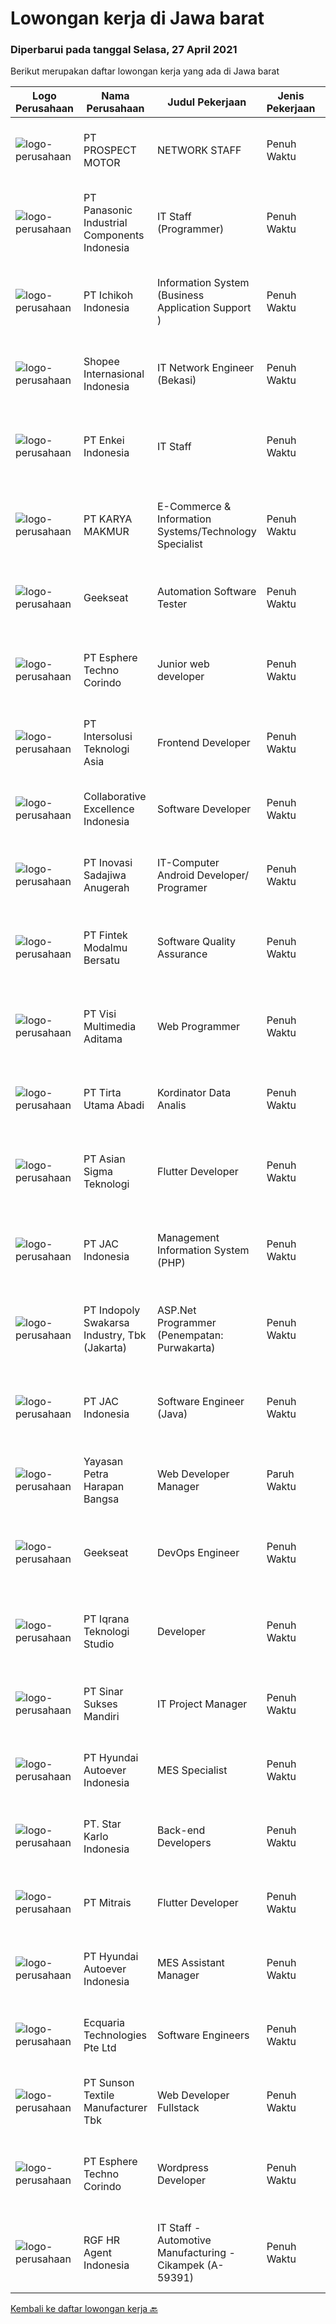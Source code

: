 
  # Lowongan kerja di Jawa barat

  ### Diperbarui pada tanggal Selasa, 27 April 2021

  Berikut merupakan daftar lowongan kerja yang ada di Jawa barat

  |Logo Perusahaan | Nama Perusahaan | Judul Pekerjaan | Jenis Pekerjaan | Gaji Pekerjaan | Lokasi | Deskripsi | Tanggal diunggah | Pranala |
  | -------------- | --------------- | --------------- | --------- | --------- | -------------- | ------- | ----------- | ----------- |
  |![logo-perusahaan](https://image-service-cdn.seek.com.au/4e9e52a05987ee0a61bf018102a39becd444c1ca/ee4dce1061f3f616224767ad58cb2fc751b8d2dc)|PT PROSPECT MOTOR|NETWORK STAFF|Penuh Waktu|---|Bekasi|Set the direction of general IT strategy Manage and reduce IT risks Distributing IT projects Design and implement of systems, network configuration...|Selasa, 27 April 2021|https://www.jobstreet.co.id/id/job/network-staff-3517571?token=0~5a3534db-98ec-4620-84e1-c0920f07cdfa&sectionRank=1&jobId=jobstreet-id-job-3517571|
|![logo-perusahaan](https://image-service-cdn.seek.com.au/47cf2c1f13730db7620c2dc1b978391babd8c22d/ee4dce1061f3f616224767ad58cb2fc751b8d2dc)|PT Panasonic Industrial Components Indonesia|IT Staff (Programmer)|Penuh Waktu|Rp. 5.500.000-Rp. 7.000.000|Depok|Pelaksanaan setiap pekerjaan pengontrolan informasi Melaksanakan tindakan security informasi dan pencegahan insiden Mengawasi dan mengontrol automatic...|Senin, 26 April 2021|https://www.jobstreet.co.id/id/job/it-staff-programmer-3517237?token=0~5a3534db-98ec-4620-84e1-c0920f07cdfa&sectionRank=2&jobId=jobstreet-id-job-3517237|
|![logo-perusahaan](https://image-service-cdn.seek.com.au/21403371c14730bc8e1c8488fecdbed79a7e507a/ee4dce1061f3f616224767ad58cb2fc751b8d2dc)|PT Ichikoh Indonesia|Information System (Business Application Support )|Penuh Waktu|---|Bekasi|MISSION: Effectively assist deployment and support Factory of Future Program related shop floor applications including Bar flow, MES, e-BTT, e-RO,...|Senin, 26 April 2021|https://www.jobstreet.co.id/id/job/information-system-business-application-support-3514844?token=0~5a3534db-98ec-4620-84e1-c0920f07cdfa&sectionRank=3&jobId=jobstreet-id-job-3514844|
|![logo-perusahaan](https://image-service-cdn.seek.com.au/fdd388d7c0660b20f42d51ac7a110a26e88e3d6c/ee4dce1061f3f616224767ad58cb2fc751b8d2dc)|Shopee Internasional Indonesia|IT Network Engineer (Bekasi)|Penuh Waktu|---|Bekasi|Job Description: Responsible for the installation, maintenance, and evaluation of network systes and communications equipment Participates in design,...|Senin, 26 April 2021|https://www.jobstreet.co.id/id/job/it-network-engineer-bekasi-3517049?token=0~5a3534db-98ec-4620-84e1-c0920f07cdfa&sectionRank=4&jobId=jobstreet-id-job-3517049|
|![logo-perusahaan](https://image-service-cdn.seek.com.au/4c3215e27074de5dcbdc82abca05e2850492ebfe/ee4dce1061f3f616224767ad58cb2fc751b8d2dc)|PT Enkei Indonesia|IT Staff|Penuh Waktu|---|Bekasi|IT-STAFFRequirements : Minimum Bachelor Degree in computer related majoring in Computer Science/Computer Engineer / Information System, etc. Maximum...|Senin, 26 April 2021|https://www.jobstreet.co.id/id/job/it-staff-3517097?token=0~5a3534db-98ec-4620-84e1-c0920f07cdfa&sectionRank=5&jobId=jobstreet-id-job-3517097|
|![logo-perusahaan](https://image-service-cdn.seek.com.au/131372d2c7ae210a125347efcbf66c84dc0b76f0/ee4dce1061f3f616224767ad58cb2fc751b8d2dc)|PT KARYA MAKMUR|E-Commerce & Information Systems/Technology Specialist|Penuh Waktu|---|Bekasi|Kualifikasi :1.     Minimal S1 Sistem Informasi, Ilmu Komputer, Digital Marketing, E-Commerce atau setara bidang yang terkait2.     Berpengalaman...|Senin, 26 April 2021|https://www.jobstreet.co.id/id/job/e-commerce-information-systems-technology-specialist-3516573?token=0~5a3534db-98ec-4620-84e1-c0920f07cdfa&sectionRank=6&jobId=jobstreet-id-job-3516573|
|![logo-perusahaan](https://image-service-cdn.seek.com.au/6ec369771236c060e2d7d7d46be9eee1432857a5/ee4dce1061f3f616224767ad58cb2fc751b8d2dc)|Geekseat|Automation Software Tester|Penuh Waktu|---|Bandung|We’re looking for an Outstanding Automation Software Tester to join our Awesome Engineering Team at Bali or Bandung.As an Automation Software Tester...|Minggu, 25 April 2021|https://www.jobstreet.co.id/id/job/automation-software-tester-3508789?token=0~5a3534db-98ec-4620-84e1-c0920f07cdfa&sectionRank=7&jobId=jobstreet-id-job-3508789|
|![logo-perusahaan](https://image-service-cdn.seek.com.au/ecf6f058e2b0dd1397eb13a4c78ddb6a36d3aae1/ee4dce1061f3f616224767ad58cb2fc751b8d2dc)|PT Esphere Techno Corindo|Junior web developer|Penuh Waktu|Rp. 4.000.000-Rp. 6.000.000|Jawa Barat|Persyaratan: memiliki skill programming PHP, React.js atau Node.js Disiplin Terbuka bagi mahasiswa dalam proses kelulusan, freshgraduate, maupun yang...|Jumat, 23 April 2021|https://www.jobstreet.co.id/id/job/junior-web-developer-3516001?token=0~5a3534db-98ec-4620-84e1-c0920f07cdfa&sectionRank=8&jobId=jobstreet-id-job-3516001|
|![logo-perusahaan](https://image-service-cdn.seek.com.au/f715d3e393651de2fe5a9214d72612dd30f629b2/ee4dce1061f3f616224767ad58cb2fc751b8d2dc)|PT Intersolusi Teknologi Asia|Frontend Developer|Penuh Waktu|Rp. 4.000.000-Rp. 7.000.000|Bandung|Responsibilities:Your duties will include (but will not be limited to): Performing or directing website updates. Developing, maintaining and...|Senin, 26 April 2021|https://www.jobstreet.co.id/id/job/frontend-developer-3516510?token=0~5a3534db-98ec-4620-84e1-c0920f07cdfa&sectionRank=9&jobId=jobstreet-id-job-3516510|
|![logo-perusahaan](https://image-service-cdn.seek.com.au/00c268b58ba99fc65b0b0108dd8e2d7068acfb74/ee4dce1061f3f616224767ad58cb2fc751b8d2dc)|Collaborative Excellence Indonesia|Software Developer|Penuh Waktu|---|Jawa Barat|Responsibilities: Design, coding, and testing of modules for various components of our product framework Capable of understanding and delivering...|Minggu, 25 April 2021|https://www.jobstreet.co.id/id/job/software-developer-3509773?token=0~5a3534db-98ec-4620-84e1-c0920f07cdfa&sectionRank=10&jobId=jobstreet-id-job-3509773|
|![logo-perusahaan](https://image-service-cdn.seek.com.au/d39fbf43b273a9c9e33ff117baa2dfc29a608250/ee4dce1061f3f616224767ad58cb2fc751b8d2dc)|PT Inovasi Sadajiwa Anugerah|IT-Computer Android Developer/ Programer|Penuh Waktu|Rp. 4.000.000-Rp. 6.000.000|Jawa Barat|IT-Computer-software Android Developer/ Programer Pendidikan DIII/ /S1 Teknik Informatika/Ilmu Komputer/ Sistem Informasi Maximal usia 30 tahun...|Senin, 26 April 2021|https://www.jobstreet.co.id/id/job/it-computer-android-developer-programer-3509899?token=0~5a3534db-98ec-4620-84e1-c0920f07cdfa&sectionRank=11&jobId=jobstreet-id-job-3509899|
|![logo-perusahaan](https://image-service-cdn.seek.com.au/a551104e1eb0d6e4e3bc0e38ca5835d546e2d4df/ee4dce1061f3f616224767ad58cb2fc751b8d2dc)|PT Fintek Modalmu Bersatu|Software Quality Assurance|Penuh Waktu|---|Bandung|Software Quality AssuranceRequirement: Minimum 1 - 2 years in a similar position Experience in financial related / banking project is a plus Candidate...|Senin, 26 April 2021|https://www.jobstreet.co.id/id/job/software-quality-assurance-3516415?token=0~5a3534db-98ec-4620-84e1-c0920f07cdfa&sectionRank=12&jobId=jobstreet-id-job-3516415|
|![logo-perusahaan](https://image-service-cdn.seek.com.au/a901266873b68e8c5d9090f826f220d9c3625e7d/ee4dce1061f3f616224767ad58cb2fc751b8d2dc)|PT Visi Multimedia Aditama|Web Programmer|Penuh Waktu|Rp. 5.000.000-Rp. 10.000.000|Bandung|Requirements: Candidate must possess at least a Diploma, Bachelor's Degree, Art/ Design/ Creative Multimedia, Computer Science/Information Technology,...|Senin, 26 April 2021|https://www.jobstreet.co.id/id/job/web-programmer-3516675?token=0~5a3534db-98ec-4620-84e1-c0920f07cdfa&sectionRank=13&jobId=jobstreet-id-job-3516675|
|![logo-perusahaan](https://image-service-cdn.seek.com.au/e758b25b93fb9caaee45268c98f471ad0467bddc/ee4dce1061f3f616224767ad58cb2fc751b8d2dc)|PT Tirta Utama Abadi|Kordinator Data Analis|Penuh Waktu|Rp. 4.000.000-Rp. 5.500.000|Bandung|Mengolah dan menganalisa data sesuai dengan permintaan User Mengontrol dan mengkroscek semua laporan tim (Internal &amp; Eksternal (principle))...|Jumat, 23 April 2021|https://www.jobstreet.co.id/id/job/kordinator-data-analis-3515432?token=0~5a3534db-98ec-4620-84e1-c0920f07cdfa&sectionRank=14&jobId=jobstreet-id-job-3515432|
|![logo-perusahaan](https://image-service-cdn.seek.com.au/836b04d889a66ec831d78756cfe173308fc324a1/ee4dce1061f3f616224767ad58cb2fc751b8d2dc)|PT Asian Sigma Teknologi|Flutter Developer|Penuh Waktu|Rp. 9.000.000-Rp. 10.000.000|Bogor|LOCATION : CITEUREUP, BOGORINDUSTRY : MANUFACTURINGREQUIREMENT: Proven experience as an app developer. Understanding of software development life...|Minggu, 25 April 2021|https://www.jobstreet.co.id/id/job/flutter-developer-3509582?token=0~5a3534db-98ec-4620-84e1-c0920f07cdfa&sectionRank=15&jobId=jobstreet-id-job-3509582|
|![logo-perusahaan](https://image-service-cdn.seek.com.au/22665b5f39af1c6b30aae8df629dde720798d1d6/ee4dce1061f3f616224767ad58cb2fc751b8d2dc)|PT JAC Indonesia|Management Information System (PHP)|Penuh Waktu|---|Karawang|Candidate must possess at least a Diploma, Bachelor's Degree, Master's Degree / Post Graduate Degree, Computer Science/Information Technology,...|Senin, 26 April 2021|https://www.jobstreet.co.id/id/job/management-information-system-php-3517201?token=0~5a3534db-98ec-4620-84e1-c0920f07cdfa&sectionRank=16&jobId=jobstreet-id-job-3517201|
|![logo-perusahaan](https://image-service-cdn.seek.com.au/964a78fcf9d69832095e4376cb4df0c75b2bd6e1/ee4dce1061f3f616224767ad58cb2fc751b8d2dc)|PT Indopoly Swakarsa Industry, Tbk (Jakarta)|ASP.Net Programmer (Penempatan: Purwakarta)|Penuh Waktu|---|Purwakarta|Deskripsi Kerja : Bertanggungjawab atas ketepatan waktu pembuatan program sesuai dengan jadwal Bertanggungjawab atas kebenaran atas program yang akan...|Sabtu, 24 April 2021|https://www.jobstreet.co.id/id/job/asp-net-programmer-penempatan:-purwakarta-3507708?token=0~5a3534db-98ec-4620-84e1-c0920f07cdfa&sectionRank=17&jobId=jobstreet-id-job-3507708|
|![logo-perusahaan](https://image-service-cdn.seek.com.au/22665b5f39af1c6b30aae8df629dde720798d1d6/ee4dce1061f3f616224767ad58cb2fc751b8d2dc)|PT JAC Indonesia|Software Engineer (Java)|Penuh Waktu|---|Karawang|Requirements: Candidate must possess at least a Bachelor's Degree, Computer Science/Information Technology, Engineering (Computer/Telecommunication)...|Senin, 26 April 2021|https://www.jobstreet.co.id/id/job/software-engineer-java-3517185?token=0~5a3534db-98ec-4620-84e1-c0920f07cdfa&sectionRank=18&jobId=jobstreet-id-job-3517185|
|![logo-perusahaan](https://image-service-cdn.seek.com.au/5f374f6466fc328abbc540b3832c9c9b8f3f57f7/ee4dce1061f3f616224767ad58cb2fc751b8d2dc)|Yayasan Petra Harapan Bangsa|Web Developer Manager|Paruh Waktu|---|Bandung|Kualifikasi: Pendidikan minimal S1 dalam bidang studi Teknik Informatika/Sistem Informasi Lebih disukai lulusan dari ITHB Memiliki pengalaman dalam...|Sabtu, 24 April 2021|https://www.jobstreet.co.id/id/job/web-developer-manager-3502400?token=0~5a3534db-98ec-4620-84e1-c0920f07cdfa&sectionRank=19&jobId=jobstreet-id-job-3502400|
|![logo-perusahaan](https://image-service-cdn.seek.com.au/6ec369771236c060e2d7d7d46be9eee1432857a5/ee4dce1061f3f616224767ad58cb2fc751b8d2dc)|Geekseat|DevOps Engineer|Penuh Waktu|---|Bandung|Have a seat with us!  The Company:  Geekseat has combined experiences more than 10 years in IT Industry. We value Work-Life Balance. You will work in...|Minggu, 25 April 2021|https://www.jobstreet.co.id/id/job/devops-engineer-3508722?token=0~5a3534db-98ec-4620-84e1-c0920f07cdfa&sectionRank=20&jobId=jobstreet-id-job-3508722|
|![logo-perusahaan](https://image-service-cdn.seek.com.au/9f620b06936d7b2a1deba2307b85363c4307cd0d/ee4dce1061f3f616224767ad58cb2fc751b8d2dc)|PT Iqrana Teknologi Studio|Developer|Penuh Waktu|Rp. 4.400.000-Rp. 8.000.000|Cileungsi|Job Description includes developing and maintaining our main system and developing some changes based on Client's demand especially on the system on...|Jumat, 23 April 2021|https://www.jobstreet.co.id/id/job/developer-3515442?token=0~5a3534db-98ec-4620-84e1-c0920f07cdfa&sectionRank=21&jobId=jobstreet-id-job-3515442|
|![logo-perusahaan](https://image-service-cdn.seek.com.au/0c84a9c4e6b8b44fb7c74c989305a58bcdf3ee8a/ee4dce1061f3f616224767ad58cb2fc751b8d2dc)|PT Sinar Sukses Mandiri|IT Project Manager|Penuh Waktu|---|Purwakarta|Job Responsibilities : Organizing meeting schedule for team and other stakeholders to running the project. Create timeline for project. Maintaining...|Kamis, 22 April 2021|https://www.jobstreet.co.id/id/job/it-project-manager-3514467?token=0~5a3534db-98ec-4620-84e1-c0920f07cdfa&sectionRank=22&jobId=jobstreet-id-job-3514467|
|![logo-perusahaan](https://image-service-cdn.seek.com.au/f992056d5f7387e65175ea734607b8bca8b75b07/ee4dce1061f3f616224767ad58cb2fc751b8d2dc)|PT Hyundai Autoever Indonesia|MES Specialist|Penuh Waktu|---|Bekasi|Purpose of PositionResponsible of MES System, configure required changes on system derived from changes to the process / Daily support and help for...|Kamis, 22 April 2021|https://www.jobstreet.co.id/id/job/mes-specialist-3514026?token=0~5a3534db-98ec-4620-84e1-c0920f07cdfa&sectionRank=23&jobId=jobstreet-id-job-3514026|
|![logo-perusahaan](https://image-service-cdn.seek.com.au/93e06b7d5e910f82952854bd41c536e10d7660d8/ee4dce1061f3f616224767ad58cb2fc751b8d2dc)|PT. Star Karlo Indonesia|Back-end Developers|Penuh Waktu|Rp. 5.000.000-Rp. 10.000.000|Bandung|We are looking for an analytical, results-driven Back-end Developer who will work with team members to troubleshoot and improve current back-end...|Kamis, 22 April 2021|https://www.jobstreet.co.id/id/job/back-end-developers-3505674?token=0~5a3534db-98ec-4620-84e1-c0920f07cdfa&sectionRank=24&jobId=jobstreet-id-job-3505674|
|![logo-perusahaan](https://image-service-cdn.seek.com.au/873c75fc9ed6df00967320d343e4e2a794129d8b/ee4dce1061f3f616224767ad58cb2fc751b8d2dc)|PT Mitrais|Flutter Developer|Penuh Waktu|---|Bandung|Build your Career with Mitrais !  We're looking for experienced Flutter Developer to be part of our team. What will you be doing?  Liase with...|Sabtu, 24 April 2021|https://www.jobstreet.co.id/id/job/flutter-developer-3507780?token=0~5a3534db-98ec-4620-84e1-c0920f07cdfa&sectionRank=25&jobId=jobstreet-id-job-3507780|
|![logo-perusahaan](https://image-service-cdn.seek.com.au/f992056d5f7387e65175ea734607b8bca8b75b07/ee4dce1061f3f616224767ad58cb2fc751b8d2dc)|PT Hyundai Autoever Indonesia|MES Assistant Manager|Penuh Waktu|---|Bekasi|Purpose of PositionResponsible of MES system, configure required changes on system derived from changes to the process / support and help for users of...|Kamis, 22 April 2021|https://www.jobstreet.co.id/id/job/mes-assistant-manager-3514023?token=0~5a3534db-98ec-4620-84e1-c0920f07cdfa&sectionRank=26&jobId=jobstreet-id-job-3514023|
|![logo-perusahaan](https://us.123rf.com/450wm/pavelstasevich/pavelstasevich1811/pavelstasevich181101027/112815900-stock-vector-no-image-available-icon-flat-vector.jpg?ver=6)|Ecquaria Technologies Pte Ltd|Software Engineers|Penuh Waktu|Rp. 5.000.000-Rp. 9.000.000|Bandung|Ecquaria Technologies Pte Ltd - Bandung Rep Office is beefing up its development team and is looking for Java developers who will be part of the...|Kamis, 22 April 2021|https://www.jobstreet.co.id/id/job/software-engineers-3505201?token=0~5a3534db-98ec-4620-84e1-c0920f07cdfa&sectionRank=27&jobId=jobstreet-id-job-3505201|
|![logo-perusahaan](https://image-service-cdn.seek.com.au/04db4c99a59200d18c1af129270d734bbd611282/ee4dce1061f3f616224767ad58cb2fc751b8d2dc)|PT Sunson Textile Manufacturer Tbk|Web Developer Fullstack|Penuh Waktu|---|Bandung|Responsibilities : Collaborate with business analysts and developers to produce software designs Formulate program specifications and basic prototypes...|Jumat, 23 April 2021|https://www.jobstreet.co.id/id/job/web-developer-fullstack-3515123?token=0~5a3534db-98ec-4620-84e1-c0920f07cdfa&sectionRank=28&jobId=jobstreet-id-job-3515123|
|![logo-perusahaan](https://image-service-cdn.seek.com.au/ecf6f058e2b0dd1397eb13a4c78ddb6a36d3aae1/ee4dce1061f3f616224767ad58cb2fc751b8d2dc)|PT Esphere Techno Corindo|Wordpress Developer|Penuh Waktu|Rp. 5.000.000-Rp. 8.000.000|Jawa Barat|We are looking for Word Press Developer (not Word Press installer or just user). Responsibilities Candidate responsibilities: Install a standard set...|Jumat, 23 April 2021|https://www.jobstreet.co.id/id/job/wordpress-developer-3516004?token=0~5a3534db-98ec-4620-84e1-c0920f07cdfa&sectionRank=29&jobId=jobstreet-id-job-3516004|
|![logo-perusahaan](https://image-service-cdn.seek.com.au/48fe75607488246804330e7c861b9379520e5b17/ee4dce1061f3f616224767ad58cb2fc751b8d2dc)|RGF HR Agent Indonesia|IT Staff - Automotive Manufacturing - Cikampek (A-59391)|Penuh Waktu|Rp. 6.000.000-Rp. 6.500.000|Karawang|About The Company: The working venue is in Cikampek. Our client is a Japanese automotive manufacturing company. Currently, they are looking for IT...|Rabu, 21 April 2021|https://www.jobstreet.co.id/id/job/it-staff-automotive-manufacturing-cikampek-a-59391-3512743?token=0~5a3534db-98ec-4620-84e1-c0920f07cdfa&sectionRank=30&jobId=jobstreet-id-job-3512743|


  [Kembali ke daftar lowongan kerja 🔙](../README.md#daftar-lowongan-kerja)
  